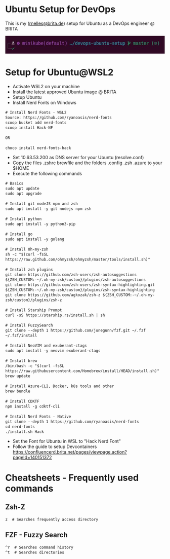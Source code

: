 # Ubuntu Setup for DevOps

This is my (rnelles@brita.de) setup for Ubuntu as a DevOps engineer @ BRITA

![Setup](ubuntu.JPG)

# Setup for Ubuntu@WSL2

- Activate WSL2 on your machine 
- Install the latest approved Ubuntu image @ BRITA
- Setup Ubuntu
- Install Nerd Fonts on Windows

```
# Install Nerd Fonts - WSL2
Source: https://github.com/ryanoasis/nerd-fonts
scoop bucket add nerd-fonts
scoop install Hack-NF

OR

choco install nerd-fonts-hack
```

- Set 10.63.53.200 as DNS server for your Ubuntu (resolve.conf)
- Copy the files .zshrc brewfile and the folders .config .zsh .azure to your $HOME 
- Execute the following commands

```
# Basics
sudo apt update
sudo apt upgrade

# Install git nodeJS npm and zsh
sudo apt install -y git nodejs npm zsh

# Install python
sudo apt install -y python3-pip

# Install go
sudo apt install -y golang

# Install Oh-my-zsh
sh -c "$(curl -fsSL https://raw.github.com/ohmyzsh/ohmyzsh/master/tools/install.sh)"

# Install zsh plugins
git clone https://github.com/zsh-users/zsh-autosuggestions ${ZSH_CUSTOM:-~/.oh-my-zsh/custom}/plugins/zsh-autosuggestions
git clone https://github.com/zsh-users/zsh-syntax-highlighting.git ${ZSH_CUSTOM:-~/.oh-my-zsh/custom}/plugins/zsh-syntax-highlighting
git clone https://github.com/agkozak/zsh-z ${ZSH_CUSTOM:-~/.oh-my-zsh/custom}/plugins/zsh-z

# Install Starship Prompt
curl -sS https://starship.rs/install.sh | sh

# Install FuzzySearch
git clone --depth 1 https://github.com/junegunn/fzf.git ~/.fzf
~/.fzf/install

# Install NeoVIM and exuberant-ctags
sudo apt install -y neovim exuberant-ctags

# Install brew
/bin/bash -c "$(curl -fsSL https://raw.githubusercontent.com/Homebrew/install/HEAD/install.sh)"
brew update

# Install Azure-CLI, Docker, k8s tools and other
brew bundle

# Install CDKTF
npm install -g cdktf-cli

# Install Nerd Fonts - Native
git clone --depth 1 https://github.com/ryanoasis/nerd-fonts
cd nerd-fonts
./install.sh Hack
```
- Set the Font for Ubuntu in WSL to "Hack Nerd Font"
- Follow the guide to setup Devcontainers https://confluencerd.brita.net/pages/viewpage.action?pageId=140151372


# Cheatsheets - Frequently used commands

## Zsh-Z
```
z  # Searches frequently access directory
```
## FZF - Fuzzy Search
```
^r  # Searches command history
^t  # Searches directories
```